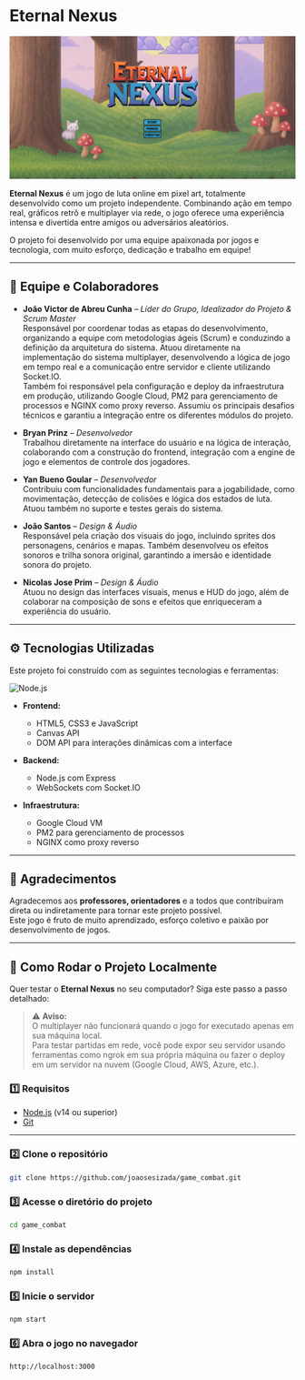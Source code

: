 # Eternal Nexus

![Logo do Eternal Nexus](src/readme/menu.png)

**Eternal Nexus** é um jogo de luta online em pixel art, totalmente desenvolvido como um projeto independente. Combinando ação em tempo real, gráficos retrô e multiplayer via rede, o jogo oferece uma experiência intensa e divertida entre amigos ou adversários aleatórios.  

O projeto foi desenvolvido por uma equipe apaixonada por jogos e tecnologia, com muito esforço, dedicação e trabalho em equipe!

---

## 👥 Equipe e Colaboradores

- **João Victor de Abreu Cunha** – *Líder do Grupo, Idealizador do Projeto & Scrum Master*  
  Responsável por coordenar todas as etapas do desenvolvimento, organizando a equipe com metodologias ágeis (Scrum) e conduzindo a definição da arquitetura do sistema. Atuou diretamente na implementação do sistema multiplayer, desenvolvendo a lógica de jogo em tempo real e a comunicação entre servidor e cliente utilizando Socket.IO.  
  Também foi responsável pela configuração e deploy da infraestrutura em produção, utilizando Google Cloud, PM2 para gerenciamento de processos e NGINX como proxy reverso. Assumiu os principais desafios técnicos e garantiu a integração entre os diferentes módulos do projeto.

- **Bryan Prinz** – *Desenvolvedor*  
  Trabalhou diretamente na interface do usuário e na lógica de interação, colaborando com a construção do frontend, integração com a engine de jogo e elementos de controle dos jogadores.

- **Yan Bueno Goular** – *Desenvolvedor*  
  Contribuiu com funcionalidades fundamentais para a jogabilidade, como movimentação, detecção de colisões e lógica dos estados de luta. Atuou também no suporte e testes gerais do sistema.

- **João Santos** – *Design & Áudio*  
  Responsável pela criação dos visuais do jogo, incluindo sprites dos personagens, cenários e mapas. Também desenvolveu os efeitos sonoros e trilha sonora original, garantindo a imersão e identidade sonora do projeto.

- **Nicolas Jose Prim** – *Design & Áudio*  
  Atuou no design das interfaces visuais, menus e HUD do jogo, além de colaborar na composição de sons e efeitos que enriqueceram a experiência do usuário.

---

## ⚙️ Tecnologias Utilizadas

Este projeto foi construído com as seguintes tecnologias e ferramentas:

![Node.js](https://img.shields.io/badge/Node.js-339933?style=for-the-badge&logo=nodedotjs&logoColor=white)

- **Frontend:**
  - HTML5, CSS3 e JavaScript
  - Canvas API
  - DOM API para interações dinâmicas com a interface

- **Backend:**
  - Node.js com Express
  - WebSockets com Socket.IO

- **Infraestrutura:**
  - Google Cloud VM
  - PM2 para gerenciamento de processos
  - NGINX como proxy reverso

---

## 🙏 Agradecimentos

Agradecemos aos **professores, orientadores** e a todos que contribuíram direta ou indiretamente para tornar este projeto possível.  
Este jogo é fruto de muito aprendizado, esforço coletivo e paixão por desenvolvimento de jogos.

---

## 🚀 Como Rodar o Projeto Localmente

Quer testar o **Eternal Nexus** no seu computador? Siga este passo a passo detalhado:

> ⚠️ **Aviso:**  
> O multiplayer não funcionará quando o jogo for executado apenas em sua máquina local.  
> Para testar partidas em rede, você pode expor seu servidor usando ferramentas como ngrok em sua própria máquina ou fazer o deploy em um servidor na nuvem (Google Cloud, AWS, Azure, etc.).

### 1️⃣ Requisitos

- [Node.js](https://nodejs.org/) (v14 ou superior)  
- [Git](https://git-scm.com/)

---

### 2️⃣ Clone o repositório

```bash
git clone https://github.com/joaosesizada/game_combat.git
```

### 3️⃣ Acesse o diretório do projeto

```bash
cd game_combat
```

### 4️⃣ Instale as dependências

```bash
npm install
```

### 5️⃣ Inicie o servidor

```bash
npm start
```

### 6️⃣ Abra o jogo no navegador

```bash
http://localhost:3000
```

